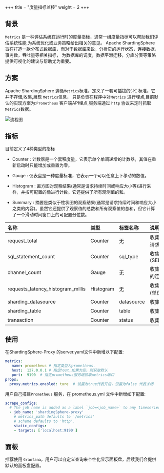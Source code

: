 +++
title = "度量指标监控"
weight = 2
+++

## 背景
`Metrics` 是一种评估系统在运行时的度量指标，通常一组度量指标可以帮助我们评估系统性能,为系统优化或业务策略给出相关的意见。
Apache ShardingSphere 旨在打造一款分布式数据库，而对于数据库来说，分析它的运行状态，连接数据，事务数，吞吐量等相关指标，
为数据库的调度，数据平滑迁移，分库分表等策略提供可视化的建议与帮助尤为重要。



## 方案

Apache ShardingSphere 遵循`Metrics`标准，定义了一套可插拔的`SPI` 标准，它并不存储,收集,展现 `Metrics`信息，
只是负责在程序中对`Metrics` 进行埋点,目前默认的实现方案为:`Prometheus` 客户端API埋点,服务端通过
`http` 协议来定时抓取`Metrics`数据。


![流程图](https://shardingsphere.apache.org/document/current/img/control-pannel/metrics/metrics.png)


## 指标

目前定义了4种类型的指标

 * Counter : 计数器是一个累积度量，它表示单个单调递增的计数器，其值在重新启动时只能增加或重置为零。
 
 * Gauge : 仪表盘是一种度量标准，它表示一个可以任意上下移动的数值。

 * Histogram : 直方图对观察结果(通常是请求持续时间或响应大小等)进行采样，并按可配置的桶进行计数。它还提供了所有观测值的和。
 
 * Summary : 摘要是类似于柱状图的观察结果(通常是请求持续时间和响应大小之类的内容)。虽然它还提供了观察值的总数和所有观察值的总和，但它计算了一个滑动时间窗口上的可配置分位数。
 
 |名称                       | 类型                  |标签名称       | 说明                  |
 |:------------------------ |:--------------------- |:-------------|:-------------------- |
 |request_total             |Counter                | 无           |收集ShardingSphere所有的请求 |
 |sql_statement_count       |Counter                | sql_type     |收集执行的SQL类型,比如 (SELECT,UPDATE,INSERT...)| 
 |channel_count             |Gauge                  | 无           |收集ShardingSphere-Proxy的连接数               | 
 |requests_latency_histogram_millis |Histogram      | 无            |收集执行所有请求的迟延时间(单位:ms)              | 
 |sharding_datasource       |Counter                | datasource   |收集执行SQL语句命中的分库                       | 
 |sharding_table            |Counter                | table        |收集执行SQL语句命中的分表                       | 
 |transaction               |Counter                | status       |收集所有的事务数量                              | 

## 使用
在ShardingSphere-Proxy 的server.yaml文件中新增以下配置:

```yaml
metrics:
   name: prometheus # 指定类型为prometheus.
   host:  127.0.0.1 # 指定host,如果为空，则获取默认
   port:  9190  # 指定prometheus服务端抓取metrics端口
props:
  proxy.metrics.enabled: ture  # 设置为true代表开启，设置为false 代表关闭
```

用户自己搭建`Prometheus` 服务，在 prometheus.yml 文件中新增如下配置:

```yaml
scrape_configs:
  # The job name is added as a label `job=<job_name>` to any timeseries scraped from this config.
  - job_name: 'shardingSphere-proxy'
    # metrics_path defaults to '/metrics'
    # scheme defaults to 'http'.
    static_configs:
    - targets: ['localhost:9190']
```

## 面板

推荐使用 `Granfana`，用户可以自定义查询来个性化显示面板盘，后续我们会提供默认的面板盘配置。